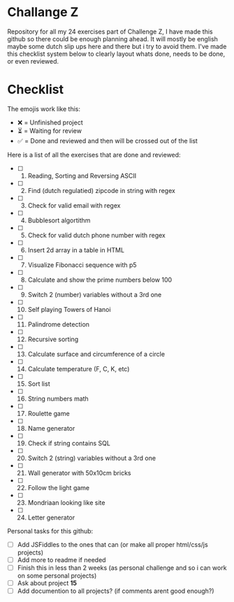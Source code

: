 # Challange Z
 Repository for all my 24 exercises part of Challenge Z, I have made this github so there could be enough planning ahead. It will mostly be english maybe some dutch slip ups here and there but i try to avoid them. I've made this checklist system below to clearly layout whats done, needs to be done, or even reviewed.

# Checklist
 The emojis work like this:
 - :x: = Unfinished project
 - :hourglass_flowing_sand: = Waiting for review
 - :white_check_mark: = Done and reviewed and then will be crossed out of the list

 Here is a list of all the exercises that are done and reviewed:
 - [ ] 1. Reading, Sorting and Reversing ASCII
 - [ ] 2. Find (dutch regulatied) zipcode in string with regex
 - [ ] 3. Check for valid email with regex
 - [ ] 4. Bubblesort algortithm
 - [ ] 5. Check for valid dutch phone number with regex
 - [ ] 6. Insert 2d array in a table in HTML
 - [ ] 7. Visualize Fibonacci sequence with p5
 - [ ] 8. Calculate and show the prime numbers below 100
 - [ ] 9. Switch 2 (number) variables without a 3rd one
 - [ ] 10. Self playing Towers of Hanoi
 - [ ] 11. Palindrome detection
 - [ ] 12. Recursive sorting
 - [ ] 13. Calculate surface and circumference of a circle
 - [ ] 14. Calculate temperature (F, C, K, etc)
 - [ ] 15. Sort list
 - [ ] 16. String numbers math
 - [ ] 17. Roulette game
 - [ ] 18. Name generator
 - [ ] 19. Check if string contains SQL
 - [ ] 20. Switch 2 (string) variables without a 3rd one
 - [ ] 21. Wall generator with 50x10cm bricks
 - [ ] 22. Follow the light game
 - [ ] 23. Mondriaan looking like site
 - [ ] 24. Letter generator

 Personal tasks for this github:
 - [ ] Add JSFiddles to the ones that can (or make all proper html/css/js projects)
 - [ ] Add more to readme if needed
 - [ ] Finish this in less than 2 weeks (as personal challenge and so i can work on some personal projects)
 - [ ] Ask about project **15**
 - [ ] Add documention to all projects? (if comments arent good enough?)
